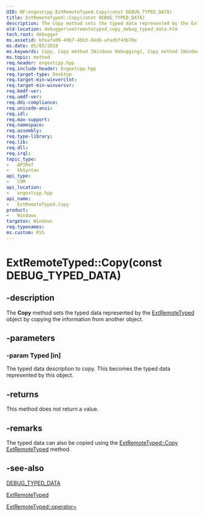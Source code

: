 ```yaml
---
UID: NF:engextcpp.ExtRemoteTyped.Copy(const DEBUG_TYPED_DATA)
title: ExtRemoteTyped::Copy(const DEBUG_TYPED_DATA)
description: The Copy method sets the typed data represented by the ExtRemoteTyped object by copying the information from another object.
old-location: debugger\extremotetyped_copy_debug_typed_data.htm
tech.root: debugger
ms.assetid: bfeafa09-49b7-45b3-84d8-afad5f43b78e
ms.date: 05/03/2018
ms.keywords: Copy, Copy method [Windows Debugging], Copy method [Windows Debugging],ExtRemoteTyped class, ExtRemoteTyped class [Windows Debugging],Copy method, ExtRemoteTyped.Copy, ExtRemoteTyped.Copy(const DEBUG_TYPED_DATA), ExtRemoteTyped.Copy(const DEBUG_TYPED_DATA*), ExtRemoteTyped::Copy, ExtRemoteTyped::Copy(const DEBUG_TYPED_DATA), debugger.extremotetyped_copy_debug_typed_data
ms.topic: method
req.header: engextcpp.hpp
req.include-header: Engextcpp.hpp
req.target-type: Desktop
req.target-min-winverclnt: 
req.target-min-winversvr: 
req.kmdf-ver: 
req.umdf-ver: 
req.ddi-compliance: 
req.unicode-ansi: 
req.idl: 
req.max-support: 
req.namespace: 
req.assembly: 
req.type-library: 
req.lib: 
req.dll: 
req.irql: 
topic_type:
-	APIRef
-	kbSyntax
api_type:
-	COM
api_location:
-	engextcpp.hpp
api_name:
-	ExtRemoteTyped.Copy
product:
-	Windows
targetos: Windows
req.typenames: 
ms.custom: RS5
---
```


# ExtRemoteTyped::Copy(const DEBUG_TYPED_DATA)


## -description


The <b>Copy</b> method sets the typed data represented by the <a href="https://msdn.microsoft.com/library/windows/hardware/ff544162">ExtRemoteTyped</a> object by copying the information from another object.


## -parameters




### -param Typed [in]

The typed data description to copy. This becomes the typed data represented by this object.


## -returns



This method does not return a value.




## -remarks



The typed data can also be copied using the <a href="https://msdn.microsoft.com/7cc91411-3332-4a33-8873-832f71fd3281">ExtRemoteTyped::Copy ExtRemoteTyped</a> method.




## -see-also




<a href="https://msdn.microsoft.com/library/windows/hardware/ff541706">DEBUG_TYPED_DATA</a>



<a href="https://msdn.microsoft.com/library/windows/hardware/ff544162">ExtRemoteTyped</a>



<a href="https://msdn.microsoft.com/f7a63a6a-24fa-4c93-ac2e-c44f7984a2c8">ExtRemoteTyped::operator=</a>
 

 

